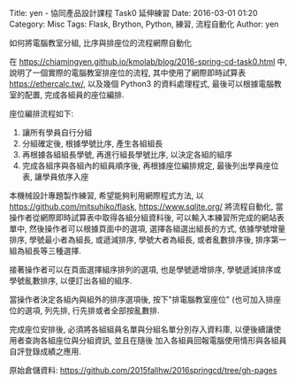 Title: yen - 協同產品設計課程 Task0 延伸練習
Date: 2016-03-01 01:20
Category: Misc
Tags: Flask, Brython, Python, 練習, 流程自動化
Author: yen

如何將電腦教室分組, 比序與排座位的流程網際自動化

<!-- PELICAN_END_SUMMARY -->

在 <https://chiamingyen.github.io/kmolab/blog/2016-spring-cd-task0.html> 中, 說明了一個實際的電腦教室排座位的流程, 其中使用了網際即時試算表 <https://ethercalc.tw/>, 以及幾個 Python3 的資料處理程式, 最後可以根據電腦教室的配置, 完成各組員的座位編排.

座位編排流程如下:

1. 讓所有學員自行分組
2. 分組確定後, 根據學號比序, 產生各組組長
3. 再根據各組組長學號, 再進行組長學號比序, 以決定各組的組序
4. 完成各組序與各組內的組員順序後, 再根據座位編排規定, 最後列出學員座位表, 讓學員依序入座

本機械設計專題製作練習, 希望能夠利用網際程式方法, 以  <https://github.com/mitsuhiko/flask>, <https://www.sqlite.org/> 將流程自動化, 當操作者從網際即時試算表中取得各組分組資料後, 可以輸入本練習所完成的網站表單中, 然後操作者可以根據頁面中的選項, 選擇各組選出組長的方式, 依據學號增量排序, 學號最小者為組長, 或遞減排序, 學號大者為組長, 或者亂數排序後, 排序第一組為組長等三種選擇.

接著操作者可以在頁面選擇組序排列的選項, 也是學號遞增排序, 學號遞減排序或學號亂數排序, 以便訂出各組的組序.

當操作者決定各組內與組外的排序選項後, 按下"排電腦教室座位" (也可加入排座位的選項, 列先排, 行先排或者全部按亂數排.

完成座位安排後, 必須將各組組員名單與分組名單分別存入資料庫, 以便後續讓使用者查詢各組座位與分組資訊, 並且在隨後
加入各組員回報電腦使用情形與各組員自評登錄成績之應用.

原始倉儲資料: <https://github.com/2015fallhw/2016springcd/tree/gh-pages>